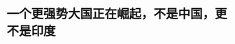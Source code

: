 <!DOCTYPE html>
<html lang="zh-CN">

<head>
    
<title>一个更强势大国正在崛起，不是中国，更不是印度_腾讯新闻</title>
<meta name="keywords" content="默茨,中国,印度,印度_军事,乌克兰_军事,泽连斯基,乌克兰_时政,乌克兰,立陶宛_军事,朔尔茨,德国_军事,德国_时政,德国,欧洲">
<meta name="description" content="一个更强势大国正在崛起，我说的不是中国，更不是印度。      现在，全世界的目光，更多聚焦在美国，聚焦在特朗普的各种抢头条上；但如果冷静地看，在世界另一极的欧洲，重大变化正在发生，欧洲领头羊的德国....">
<meta name="author" content="腾讯网">
<meta name="copyright" content="Copyright 1998 - 2025 Tencent. All Rights Reserved">
<meta property="og:type" content="news" />

<meta property="og:title" content="一个更强势大国正在崛起，不是中国，更不是印度_腾讯新闻" />
<meta property="og:description" content="一个更强势大国正在崛起，我说的不是中国，更不是印度。      现在，全世界的目光，更多聚焦在美国，聚焦在特朗普的各种抢头条上；但如果冷静地看，在世界另一极的欧洲，重大变化正在发生，欧洲领头羊的德国...." />
<meta property="og:url" content="https://news.qq.com/rain/a/20250529A01MT400" />
<meta property="og:image" content="https://inews.gtimg.com/news_ls/Ox4iF9F7_ThL8sRQXUtyaJBuQMcpSuzIRRdDyN-hkgSSAAA_640330/0" />
<meta property="article:author" content="牛弹琴" />
<meta property="article:published_time" content="2025-05-29 07:33:19" />
<meta property="category" content="politics" />

<meta name="baidu-site-verification" content="jJeIJ5X7pP" />
    <meta charset="utf-8" />
<meta http-equiv="X-UA-Compatible" content="IE=Edge" />
<meta name="viewport" content="width=device-width, initial-scale=1, shrink-to-fit=no" />
<link rel="dns-prefetch" href="mat1.gtimg.com">
<link rel="dns-prefetch" href="i.news.qq.com">
<link rel="shortcut icon" href="https://mat1.gtimg.com/qqcdn/qqindex2021/favicon.ico">
<script nomodule="true" src="https://mat1.gtimg.com/qqcdn/qqindex2021/common-static/20240515201444/core3-37-1.min.js"></script>
<script>
  try {
    if (!window.IntersectionObserver) {
      var observerScript = document.createElement('script');
      observerScript.src = "https://mat1.gtimg.com/qqcdn/qqindex2021/common-static/20241024141058/intersection-observer-polyfill.js";
      document.head.appendChild(observerScript);
    }
  } catch (error) {}
</script>

<script>
  try {
    if (!Element.prototype.scrollTo) {
      var scrollScript = document.createElement('script');
      scrollScript.src = "https://mat1.gtimg.com/qqcdn/qqindex2021/common-static/20241025153001/scroll-behavior-polyfill.js";
      document.head.appendChild(scrollScript);
    }
  } catch (error) {}
</script>
<script>
  try {
    if ('scrollRestoration' in window.history) {
      window.history.scrollRestoration = 'manual';
    }
    window.isPcClient = Boolean(window.electron) && (
      window.navigator.userAgent.indexOf('pc-client') > 0 ||
      window.navigator.userAgent.indexOf('TencentNews') > 0
    );
  } catch {}
</script>
<script>
  try {
    if (window.isPcClient) {
      var bodyStyle = document.createElement('style');
      bodyStyle.innerText = 'body{ zoom: 0.95 }';
      document.head.appendChild(bodyStyle);
    }
  } catch {}
</script>
<script>
  window.DATA = {"url":"https://view.inews.qq.com/a/20250529A01MT400","article_id":"20250529A01MT400","article_type":"0","title":"一个更强势大国正在崛起，不是中国，更不是印度","desc":"一个更强势大国正在崛起，我说的不是中国，更不是印度。      现在，全世界的目光，更多聚焦在美国，聚焦在特朗普的各种抢头条上；但如果冷静地看，在世界另一极的欧洲，重大变化正在发生，欧洲领头羊的德国....","iNewsRecommendLevel":1,"abstract":"一个更强势大国正在崛起，我说的不是中国，更不是印度。      现在，全世界的目光，更多聚焦在美国，聚焦在特朗普的各种抢头条上；但如果冷静地看，在世界另一极的欧洲，重大变化正在发生，欧洲领头羊的德国....","catalog1":"politics","ad_channel_sign":"news","introduction":"","media":"牛弹琴","media_id":"5261672","pubtime":"2025-05-29 07:33:19","comment_id":"8415766020","political":0,"cmsId":"20250529A01MT400","cms_id":"20250529A01MT400","closeAllAd":0,"closeAllFavorite":false,"originContent":{"directory":{"ai_list":null,"enable":2,"list":null},"key_points_show":["德国总理默茨上台后，德国对外政策逐渐显现出强势态势，如在立陶宛派驻编制5000人的第45装甲旅。","默茨表示，德国将承担责任，不让欧洲盟友失望，将继续全力援助乌克兰，甚至提供致命远程武器。","由于德国在俄乌冲突中的巨大经济损失，德国看到了挑战，也看到了机遇，试图在西方世界乃至世界格局中扮演更重要角色。","然而，俄罗斯方面可能对德国的强势态度感到愤怒，甚至有报复的打算。"],"text":"\u003cdiv class=\"rich_media_content\"\u003e\u003c!--NO_AD_ERROR_5_1--\u003e\u003cp style=\"text-align: center\"\u003e\u003c!--IMG_0--\u003e\u003c/p\u003e\u003cp style=\"line-height: 1.75\"\u003e\u003cspan style=\"letter-spacing: 1px\"\u003e\u003cstrong\u003e\u003cspan style=\"color: rgb(171, 25, 66)\"\u003e一个更强势大国正在崛起，我说的不是中国，更不是印度。\u003c/span\u003e\u003c/strong\u003e\u003c/span\u003e\u003c/p\u003e\u003cp style=\"line-height: 1.75\"\u003e\u003cspan style=\"letter-spacing: 1px\"\u003e\u003cspan style=\"color: rgb(0, 0, 0)\"\u003e现在，全世界的目光，更多聚焦在美国，聚焦在特朗普的各种抢头条上；但如果冷静地看，在世界另一极的欧洲，重大变化正在发生，欧洲领头羊的德国动向，值得高度关注。\u003c/span\u003e\u003c/span\u003e\u003c!--NO_AD_0--\u003e\u003c!--EOP_0--\u003e\u003c/p\u003e\u003c!--PARAGRAPH_0--\u003e\u003cp style=\"line-height: 1.75\"\u003e\u003cspan style=\"letter-spacing: 1px\"\u003e\u003cspan style=\"color: rgb(0, 0, 0)\"\u003e德国换了新总理，默茨替代了朔尔茨。\u003c/span\u003e\u003c/span\u003e\u003c/p\u003e\u003cp style=\"line-height: 1.75\"\u003e\u003cspan style=\"letter-spacing: 1px\"\u003e\u003cspan style=\"color: rgb(0, 0, 0)\"\u003e德国近来的对外政策，感觉越来越强势。\u003c/span\u003e\u003c/span\u003e\u003c/p\u003e\u003cp style=\"line-height: 1.75\"\u003e\u003cspan style=\"letter-spacing: 1px\"\u003e\u003cspan style=\"color: rgb(0, 0, 0)\"\u003e两个里程碑事件。\u003c/span\u003e\u003c/span\u003e\u003c/p\u003e\u003cp style=\"line-height: 1.75\"\u003e\u003cspan style=\"letter-spacing: 1px\"\u003e\u003cstrong\u003e\u003cspan style=\"color: rgb(171, 25, 66)\"\u003e第一件。\u003c/span\u003e\u003c/strong\u003e\u003c/span\u003e\u003c/p\u003e\u003cp style=\"line-height: 1.75\"\u003e\u003cspan style=\"letter-spacing: 1px\"\u003e\u003cspan style=\"color: rgb(0, 0, 0)\"\u003e德国宣布，向立陶宛派驻编制5000人的第45装甲旅，其中，4000人的作战部队，就驻扎在维尔纽斯附近，距白俄罗斯仅20公里。\u003c/span\u003e\u003c/span\u003e\u003c/p\u003e\u003cp style=\"line-height: 1.75\"\u003e\u003cspan style=\"letter-spacing: 1px\"\u003e\u003cstrong\u003e\u003cspan style=\"color: rgb(171, 25, 66)\"\u003e这是二战结束以来，德国首次在海外大规模部署常驻军队。\u003c/span\u003e\u003c/strong\u003e\u003c/span\u003e\u003c/p\u003e\u003cp style=\"line-height: 1.75\"\u003e\u003cspan style=\"letter-spacing: 1px\"\u003e\u003cspan style=\"color: rgb(0, 0, 0)\"\u003e5月23日于立陶宛举行的第45装甲旅揭幕仪式，德国总理默茨亲自出席，他宣称，该旅的成立，\u003c/span\u003e\u003cspan style=\"color: rgb(171, 25, 66)\"\u003e标志着德国联邦国防军“进入新时期”，“我们将北约东翼的防御掌握在自己手中”。\u003c/span\u003e\u003c/span\u003e\u003c!--NO_AD_1--\u003e\u003c!--EOP_1--\u003e\u003c/p\u003e\u003c!--PARAGRAPH_1--\u003e\u003cp style=\"line-height: 1.75\"\u003e\u003cspan style=\"letter-spacing: 1px\"\u003e\u003cspan style=\"color: rgb(0, 0, 0)\"\u003e他还表态，\u003c/span\u003e\u003cspan style=\"color: rgb(171, 25, 66)\"\u003e德国将承担责任，“不让欧洲盟友失望”。\u003c/span\u003e\u003c/span\u003e\u003c/p\u003e\u003cp style=\"line-height: 1.75\"\u003e\u003cspan style=\"letter-spacing: 1px\"\u003e\u003cspan style=\"color: rgb(0, 0, 0)\"\u003e立陶宛总统瑙塞达认为，德国此举，对北约安全架构和欧洲而言，是一个“里程碑式事件”。\u003c/span\u003e\u003c/span\u003e\u003c/p\u003e\u003cp style=\"text-align: center\"\u003e\u003c!--IMG_1--\u003e\u003c/p\u003e\u003cp style=\"line-height: 1.75\"\u003e\u003cspan style=\"letter-spacing: 1px\"\u003e\u003cstrong\u003e\u003cspan style=\"color: rgb(171, 25, 66)\"\u003e第二件。\u003c/span\u003e\u003c/strong\u003e\u003c/span\u003e\u003c/p\u003e\u003cp style=\"line-height: 1.75\"\u003e\u003cspan style=\"letter-spacing: 1px\"\u003e\u003cspan style=\"color: rgb(0, 0, 0)\"\u003e5月28日，乌克兰总统泽连斯基访问德国，这也是默茨上台后，泽连斯基第一次到访柏林。\u003c/span\u003e\u003c/span\u003e\u003c/p\u003e\u003cp style=\"line-height: 1.75\"\u003e\u003cspan style=\"letter-spacing: 1px\"\u003e\u003cspan style=\"color: rgb(0, 0, 0)\"\u003e两人亲密互动，默茨多次搂着泽连斯基。在随后的联合记者会上，默茨表态，将继续全力援助乌克兰，帮助乌克兰制造新型远程武器。\u003c/span\u003e\u003c/span\u003e\u003c/p\u003e\u003cp style=\"line-height: 1.75\"\u003e\u003cspan style=\"letter-spacing: 1px\"\u003e\u003cspan style=\"color: rgb(0, 0, 0)\"\u003e他宣称，\u003c/span\u003e\u003cspan style=\"color: rgb(171, 25, 66)\"\u003e这些武器，可以“在乌克兰和德国两地生产”，“将不再有射程限制，乌克兰能够全面自卫，即使是针对其领土之外的军事目标。”\u003c/span\u003e\u003c/span\u003e\u003c/p\u003e\u003cp style=\"line-height: 1.75\"\u003e\u003cspan style=\"letter-spacing: 1px\"\u003e\u003cstrong\u003e\u003cspan style=\"color: rgb(171, 25, 66)\"\u003e这标志着德国对俄政策的重大转变。\u003c/span\u003e\u003c/strong\u003e\u003c/span\u003e\u003c/p\u003e\u003cp style=\"line-height: 1.75\"\u003e\u003cspan style=\"letter-spacing: 1px\"\u003e\u003cspan style=\"color: rgb(0, 0, 0)\"\u003e以前的朔尔茨政府，强烈反对向乌克兰提供“金牛座”巡航导弹，理由是德国不是参战方，不应给乌克兰提供可打击俄境内的远程武器。\u003c/span\u003e\u003c/span\u003e\u003c/p\u003e\u003cp style=\"line-height: 1.75\"\u003e\u003cspan style=\"letter-spacing: 1px\"\u003e\u003cspan style=\"color: rgb(0, 0, 0)\"\u003e援助乌克兰可以，但别引火烧身。\u003c/span\u003e\u003c/span\u003e\u003c/p\u003e\u003cp style=\"line-height: 1.75\"\u003e\u003cspan style=\"letter-spacing: 1px\"\u003e\u003cspan style=\"color: rgb(0, 0, 0)\"\u003e但默茨态度180度大转弯，“金牛座”导弹都在名单上，甚至还可能共同生产。\u003c/span\u003e\u003c/span\u003e\u003c/p\u003e\u003cp style=\"text-align: center\"\u003e\u003c!--IMG_2--\u003e\u003c/p\u003e\u003cp style=\"line-height: 1.75\"\u003e\u003cspan style=\"letter-spacing: 1px\"\u003e\u003cspan style=\"color: rgb(0, 0, 0)\"\u003e哦，还有是否重启北溪2号管道。\u003c/span\u003e\u003c/span\u003e\u003c/p\u003e\u003cp style=\"line-height: 1.75\"\u003e\u003cspan style=\"letter-spacing: 1px\"\u003e\u003cspan style=\"color: rgb(0, 0, 0)\"\u003e默茨态度也很强硬，排除从俄罗斯向德国输送天然气的任何可能性，称\u003c/span\u003e\u003cspan style=\"color: rgb(171, 25, 66)\"\u003e本届德国政府将“继续加大对俄罗斯的压力”，“在这一背景下，我们将竭尽全力不让‘北溪2号线’重新投入运营。”\u003c/span\u003e\u003c/span\u003e\u003c!--NO_AD_2--\u003e\u003c!--EOP_2--\u003e\u003c/p\u003e\u003c!--PARAGRAPH_2--\u003e\u003cp style=\"line-height: 1.75\"\u003e\u003cspan style=\"letter-spacing: 1px\"\u003e\u003cspan style=\"color: rgb(0, 0, 0)\"\u003e显然，\u003c/span\u003e\u003cstrong\u003e\u003cspan style=\"color: rgb(171, 25, 66)\"\u003e默茨的对俄态度，比朔尔茨要强势，比以前的默克尔要强势，甚至比马克龙可能还要强势。\u003c/span\u003e\u003c/strong\u003e\u003c/span\u003e\u003c/p\u003e\u003cp style=\"line-height: 1.75\"\u003e\u003cspan style=\"letter-spacing: 1px\"\u003e\u003cspan style=\"color: rgb(0, 0, 0)\"\u003e不仅会给乌克兰提供更多援助，而且还要提供致命远程武器，甚至派遣作战部队常驻波罗的海国家，抵近俄罗斯边境。很多事情，都是战后第一次。\u003c/span\u003e\u003c/span\u003e\u003c/p\u003e\u003cp style=\"line-height: 1.75\"\u003e\u003cspan style=\"letter-spacing: 1px\"\u003e\u003cspan style=\"color: rgb(0, 0, 0)\"\u003e不得不说，一个越来越自信、越来越强势的德国，正在欧洲再度崛起。\u003c/span\u003e\u003c/span\u003e\u003c/p\u003e\u003cp style=\"line-height: 1.75\"\u003e\u003cspan style=\"letter-spacing: 1px\"\u003e\u003cspan style=\"color: rgb(0, 0, 0)\"\u003e怎么看？\u003c/span\u003e\u003c/span\u003e\u003c/p\u003e\u003cp style=\"text-align: center\"\u003e\u003c!--IMG_3--\u003e\u003c/p\u003e\u003cp style=\"line-height: 1.75\"\u003e\u003cspan style=\"letter-spacing: 1px\"\u003e\u003cspan style=\"color: rgb(0, 0, 0)\"\u003e完全个人意见，粗浅三点吧。\u003c/span\u003e\u003c/span\u003e\u003c/p\u003e\u003cp style=\"line-height: 1.75\"\u003e\u003cspan style=\"letter-spacing: 1px\"\u003e\u003cstrong\u003e\u003cspan style=\"color: rgb(171, 25, 66)\"\u003e第一，德国看到了挑战，也看到了机遇。\u003c/span\u003e\u003c/strong\u003e\u003c/span\u003e\u003c/p\u003e\u003cp style=\"line-height: 1.75\"\u003e\u003cspan style=\"letter-spacing: 1px\"\u003e\u003cspan style=\"color: rgb(0, 0, 0)\"\u003e对德国构成最大外交挑战的，就两个国家，一个是俄罗斯，另一个是美国。\u003c/span\u003e\u003c/span\u003e\u003c/p\u003e\u003cp style=\"line-height: 1.75\"\u003e\u003cspan style=\"letter-spacing: 1px\"\u003e\u003cspan style=\"color: rgb(0, 0, 0)\"\u003e谁是俄乌冲突最大受害国？\u003c/span\u003e\u003c/span\u003e\u003c/p\u003e\u003cp style=\"line-height: 1.75\"\u003e\u003cspan style=\"letter-spacing: 1px\"\u003e\u003cspan style=\"color: rgb(0, 0, 0)\"\u003e除了两个当事国外，毫无疑问，就是德国。\u003c/span\u003e\u003c/span\u003e\u003c/p\u003e\u003cp style=\"line-height: 1.75\"\u003e德国蒙受了最大的经济损失，因为对俄制裁，俄德关系急遽恶化。事实上，就为了制裁俄罗斯，德国不得不从美国进口高价液化天然气，这对德国制造业来说是一个沉重打击。\u003c/p\u003e\u003cp style=\"line-height: 1.75\"\u003e\u003cspan style=\"letter-spacing: 1px\"\u003e\u003cspan style=\"color: rgb(0, 0, 0)\"\u003e如果在这种情况下，乌克兰还输掉战争，德国的利益在哪里？欧洲的安全在哪里？德国和欧洲的威望又在哪里？\u003c/span\u003e\u003c/span\u003e\u003c/p\u003e\u003cp style=\"line-height: 1.75\"\u003e\u003cspan style=\"letter-spacing: 1px\"\u003e\u003cspan style=\"color: rgb(0, 0, 0)\"\u003e德国不允许输。所以，哪怕特朗普各种折腾，德国坚持不退，甚至加大对乌克兰援助力度，乃至要提供以前不敢提供的武器。\u003c/span\u003e\u003c/span\u003e\u003c/p\u003e\u003cp style=\"line-height: 1.75\"\u003e\u003cspan style=\"letter-spacing: 1px\"\u003e\u003cspan style=\"color: rgb(0, 0, 0)\"\u003e欧洲带头大哥正在出现，甚至在取代以往美国的角色。\u003c/span\u003e\u003c/span\u003e\u003c/p\u003e\u003cp style=\"line-height: 1.75\"\u003e\u003cspan style=\"letter-spacing: 1px\"\u003e\u003cstrong\u003e\u003cspan style=\"color: rgb(171, 25, 66)\"\u003e第二，俄德将发生直接冲突，凶吉难料。\u003c/span\u003e\u003c/strong\u003e\u003c/span\u003e\u003c/p\u003e\u003cp style=\"line-height: 1.75\"\u003e\u003cspan style=\"letter-spacing: 1px\"\u003e\u003cspan style=\"color: rgb(0, 0, 0)\"\u003e德国的强势，俄罗斯看在眼里，恨在心头，摩擦肯定很加剧。\u003c/span\u003e\u003c/span\u003e\u003c/p\u003e\u003cp style=\"line-height: 1.75\"\u003e\u003cspan style=\"letter-spacing: 1px\"\u003e\u003cspan style=\"color: rgb(0, 0, 0)\"\u003e对于德国暗示提供“金牛座”导弹等举措，\u003c!--SECURE_LINK_BEGIN_0--\u003e克里姆林宫\u003c!--SECURE_LINK_END_0--\u003e发言人佩斯科夫就称，默茨的决定是对乌克兰战争的进一步挑衅。\u003c/span\u003e\u003c/span\u003e\u003c/p\u003e\u003cp style=\"line-height: 1.75\"\u003e\u003cspan style=\"letter-spacing: 1px\"\u003e\u003cspan style=\"color: rgb(0, 0, 0)\"\u003e佩斯科夫说\u003c/span\u003e\u003cstrong\u003e\u003cspan style=\"color: rgb(171, 25, 66)\"\u003e：“这是一个非常危险的趋势，是德国采取的不负责任立场。”\u003c/span\u003e\u003c/strong\u003e\u003c/span\u003e\u003c/p\u003e\u003cp style=\"line-height: 1.75\"\u003e\u003cspan style=\"letter-spacing: 1px\"\u003e\u003cspan style=\"color: rgb(0, 0, 0)\"\u003e一些鹰派俄罗斯人，比如《今日俄罗斯》主编玛格丽塔·西蒙尼扬则宣称，作为报复，俄罗斯正在考虑袭击柏林。\u003c/span\u003e\u003c/span\u003e\u003c/p\u003e\u003cp style=\"line-height: 1.75\"\u003e\u003cspan style=\"letter-spacing: 1px\"\u003e\u003cspan style=\"color: rgb(0, 0, 0)\"\u003e道理很简单，“金牛座”导弹操作复杂，没有德国军人的参与，乌克兰无法使用，这意味着德国已经卷入了对俄罗斯的攻击，俄罗斯怎能不报复？\u003c/span\u003e\u003c/span\u003e\u003c/p\u003e\u003cp style=\"line-height: 1.75\"\u003e\u003cspan style=\"letter-spacing: 1px\"\u003e\u003cspan style=\"color: rgb(0, 0, 0)\"\u003e西蒙尼扬就披露：\u003c/span\u003e\u003cspan style=\"color: rgb(171, 25, 66)\"\u003e“在莫斯科的办公室里，他们正在讨论，如果德国军队用德国武器袭击莫斯科（允许用“金牛座”进行袭击只能意味着这一点），那么我们别无选择，只能袭击柏林。”\u003c/span\u003e\u003c/span\u003e\u003c!--NO_AD_3--\u003e\u003c!--EOP_3--\u003e\u003c/p\u003e\u003c!--PARAGRAPH_3--\u003e\u003cp style=\"line-height: 1.75\"\u003e\u003cspan style=\"letter-spacing: 1px\"\u003e\u003cspan style=\"color: rgb(0, 0, 0)\"\u003e这种凶险，默茨也很明白。所以，他拒绝证实是否一定会向乌克兰输送“金牛座”导弹，而是提了“共同生产”概念，似乎也意在平息俄罗斯的愤怒。\u003c/span\u003e\u003c/span\u003e\u003c/p\u003e\u003cp style=\"line-height: 1.75\"\u003e但关键是，俄罗斯能平息愤怒吗？尤其是面对有历史原罪的德国。\u003c/p\u003e\u003cp style=\"text-align: center\"\u003e\u003c!--IMG_4--\u003e\u003c/p\u003e\u003cp style=\"line-height: 1.75\"\u003e\u003cspan style=\"letter-spacing: 1px\"\u003e\u003cstrong\u003e\u003cspan style=\"color: rgb(171, 25, 66)\"\u003e第三，世界地缘政治正在发生巨变。\u003c/span\u003e\u003c/strong\u003e\u003c/span\u003e\u003c/p\u003e\u003cp style=\"line-height: 1.75\"\u003e\u003cspan style=\"letter-spacing: 1px\"\u003e\u003cspan style=\"color: rgb(0, 0, 0)\"\u003e一场俄乌冲突，彻底重塑了欧洲大陆\u003c!--SECURE_LINK_BEGIN_1--\u003e地缘政治\u003c!--SECURE_LINK_END_1--\u003e格局。\u003c/span\u003e\u003c/span\u003e\u003c/p\u003e\u003cp style=\"line-height: 1.75\"\u003e\u003cspan style=\"letter-spacing: 1px\"\u003e\u003cspan style=\"color: rgb(0, 0, 0)\"\u003e特朗普上台，以及朝令夕改的各种极端政策，让全世界都看得目瞪口呆。\u003c/span\u003e\u003c/span\u003e\u003c/p\u003e\u003cp style=\"line-height: 1.75\"\u003e\u003cspan style=\"letter-spacing: 1px\"\u003e\u003cspan style=\"color: rgb(0, 0, 0)\"\u003e我们也不能忽视默茨领导下的德国，正在发生重大而深远的变化。\u003c/span\u003e\u003c/span\u003e\u003c/p\u003e\u003cp style=\"line-height: 1.75\"\u003e\u003cspan style=\"color: rgb(171, 25, 66)\"\u003e考虑到德国在欧洲的领头羊的地位，考虑到欧洲是世界大格局中的重要一级，考虑到美国在西方世界越来越另类的表现，德国将在西方世界乃至世界格局中扮演越来越重要的角色。\u003c/span\u003e\u003c!--NO_AD_4--\u003e\u003c!--EOP_4--\u003e\u003c/p\u003e\u003c!--PARAGRAPH_4--\u003e\u003cp style=\"line-height: 1.75\"\u003e\u003cspan style=\"letter-spacing: 1px\"\u003e\u003cstrong\u003e\u003cspan style=\"color: rgb(171, 25, 66)\"\u003e对俄罗斯来说，这无疑是一种新的挑战；但对世界格局来说，也未必是一件坏事。多极化的世界，总比美国一手遮天要好得多。\u003c/span\u003e\u003c/strong\u003e\u003c/span\u003e\u003c/p\u003e\u003cp style=\"line-height: 1.75\"\u003e\u003cspan style=\"letter-spacing: 1px\"\u003e\u003cspan style=\"color: rgb(0, 0, 0)\"\u003e最后，再讲个小故事。\u003c/span\u003e\u003c/span\u003e\u003c/p\u003e\u003cp style=\"line-height: 1.75\"\u003e\u003cspan style=\"letter-spacing: 1px\"\u003e\u003cspan style=\"color: rgb(0, 0, 0)\"\u003e2016年特朗普第一次胜选后，奥巴马作为美国总统的最后一次出国，就是前往德国。\u003c/span\u003e\u003c/span\u003e\u003c/p\u003e\u003cp style=\"line-height: 1.75\"\u003e\u003cspan style=\"letter-spacing: 1px\"\u003e\u003cspan style=\"color: rgb(0, 0, 0)\"\u003e按照西方媒体的说法，他是专程来向默克尔告别：\u003c/span\u003e\u003cstrong\u003e\u003cspan style=\"color: rgb(171, 25, 66)\"\u003e西方世界，以后就拜托给你了。\u003c/span\u003e\u003c/strong\u003e\u003c/span\u003e\u003c/p\u003e\u003cp style=\"line-height: 1.75\"\u003e\u003cspan style=\"letter-spacing: 1px\"\u003e\u003cspan style=\"color: rgb(0, 0, 0)\"\u003e2017年5月，默克尔专程去\u003c!--SECURE_LINK_BEGIN_2--\u003e哈佛大学\u003c!--SECURE_LINK_END_2--\u003e演讲，她去都没去华盛顿，更没去见特朗普。在哈佛，她这样说：\u003c/span\u003e\u003c/span\u003e\u003c/p\u003e\u003cblockquote\u003e\u003cp style=\"line-height: 1.75\"\u003e\u003cspan style=\"letter-spacing: 1px\"\u003e\u003cstrong\u003e\u003cspan style=\"color: rgb(171, 25, 66)\"\u003e保护主义和贸易摩擦，正威胁着全球自由贸易以及经济繁荣的根基。\u003c/span\u003e\u003c/strong\u003e\u003c/span\u003e\u003c/p\u003e\u003cp style=\"line-height: 1.75; margin-bottom: 0px; margin-left: 0px; margin-right: 0px; margin-top: 0px\"\u003e\u003c/p\u003e\u003cp style=\"line-height: 1.75\"\u003e\u003cspan style=\"letter-spacing: 1px\"\u003e\u003cstrong\u003e\u003cspan style=\"color: rgb(171, 25, 66)\"\u003e我们千万不能称谎言为真相，也绝不能将真相视为谎言。我们不能将反常当作常态加以接受。\u003c/span\u003e\u003c/strong\u003e\u003c/span\u003e\u003c/p\u003e\u003c/blockquote\u003e\u003cp style=\"line-height: 1.75; margin-top: 24px\"\u003e\u003cspan style=\"letter-spacing: 1px\"\u003e\u003cspan style=\"color: rgb(0, 0, 0)\"\u003e下面的哈佛学生热烈鼓掌，尽管默克尔没有任何指名道姓。\u003c/span\u003e\u003c/span\u003e\u003c/p\u003e\u003cp style=\"line-height: 1.75\"\u003e\u003cspan style=\"letter-spacing: 1px\"\u003e\u003cspan style=\"color: rgb(0, 0, 0)\"\u003e奥巴马的话，默克尔肯定默默地记在了心里，也不得不佩服她的远见，尤其是对特朗普的判断。\u003c/span\u003e\u003c/span\u003e\u003c/p\u003e\u003cp style=\"line-height: 1.75\"\u003e\u003cspan style=\"letter-spacing: 1px\"\u003e\u003cspan style=\"color: rgb(0, 0, 0)\"\u003e默克尔的话，睚眦必报的特朗普更会铭记在心，不排除1万匹草原神兽在心中奔腾而过。\u003c/span\u003e\u003c/span\u003e\u003c/p\u003e\u003cp style=\"text-align: center\"\u003e\u003c!--IMG_5--\u003e\u003c/p\u003e\u003cp style=\"line-height: 1.75\"\u003e\u003cspan style=\"letter-spacing: 1px\"\u003e\u003cspan style=\"color: rgb(0, 0, 0)\"\u003e所以，我们看到，特朗普和默克尔关系，一直疙疙瘩瘩。在特朗普1.0时期，我们看到了那张著名的“六大门派围攻光明顶”的照片。\u003c/span\u003e\u003c/span\u003e\u003c/p\u003e\u003cp style=\"line-height: 1.75\"\u003e现在，特朗普再次上台，当年拍手欢呼的哈佛大学，首当其冲遭到了全面整肃。但默茨，却似乎活成了另一个默克尔，事实上，他比默克尔还要强势。\u003c/p\u003e\u003cp style=\"line-height: 1.75\"\u003e\u003cspan style=\"letter-spacing: 1px\"\u003e\u003cstrong\u003e\u003cspan style=\"color: rgb(171, 25, 66)\"\u003e这个世界，确实变了。\u003c/span\u003e\u003c/strong\u003e\u003c/span\u003e\u003c/p\u003e\u003cp\u003e\u003c/p\u003e\u003cdiv powered-by=\"qqnews_ex-editor\"\u003e\u003c/div\u003e\u003cstyle\u003e.rich_media_content{--news-tabel-th-night-color: #444444;--news-font-day-color: #333;--news-font-night-color: #d9d9d9;--news-bottom-distance: 22px}.rich_media_content p:not([data-exeditor-arbitrary-box=image-box]){letter-spacing:.5px;line-height:30px;margin-bottom:var(--news-bottom-distance);word-wrap:break-word}.rich_media_content{color:var(--news-font-day-color);font-size:18px}@media(prefers-color-scheme:dark){body:not([data-weui-theme=light]):not([dark-mode-disable=true]) .rich_media_content p:not([data-exeditor-arbitrary-box=image-box]){letter-spacing:.5px;line-height:30px;margin-bottom:var(--news-bottom-distance);word-wrap:break-word}body:not([data-weui-theme=light]):not([dark-mode-disable=true]) .rich_media_content{color:var(--news-font-night-color)}}.data_color_scheme_dark .rich_media_content p:not([data-exeditor-arbitrary-box=image-box]){letter-spacing:.5px;line-height:30px;margin-bottom:var(--news-bottom-distance);word-wrap:break-word}.data_color_scheme_dark .rich_media_content{color:var(--news-font-night-color)}.data_color_scheme_dark .rich_media_content{font-size:18px}.rich_media_content p[data-exeditor-arbitrary-box=image-box]{margin-bottom:11px}.rich_media_content\u003ediv:not(.qnt-video),.rich_media_content\u003esection{margin-bottom:var(--news-bottom-distance)}.rich_media_content hr{margin-bottom:var(--news-bottom-distance)}.rich_media_content .link_list{margin:0;margin-top:20px;min-height:0!important}.rich_media_content blockquote{background:#f9f9f9;border-left:6px solid #ccc;margin:1.5em 10px;padding:.5em 10px}.rich_media_content blockquote p{margin-bottom:0!important}.data_color_scheme_dark .rich_media_content blockquote{background:#323232}@media(prefers-color-scheme:dark){body:not([data-weui-theme=light]):not([dark-mode-disable=true]) .rich_media_content blockquote{background:#323232}}.rich_media_content ol[data-ex-list]{--ol-start: 1;--ol-list-style-type: decimal;list-style-type:none;counter-reset:olCounter calc(var(--ol-start,1) - 1);position:relative}.rich_media_content ol[data-ex-list]\u003eli\u003e:first-child::before{content:counter(olCounter,var(--ol-list-style-type)) '. ';counter-increment:olCounter;font-variant-numeric:tabular-nums;display:inline-block}.rich_media_content ul[data-ex-list]{--ul-list-style-type: circle;list-style-type:none;position:relative}.rich_media_content ul[data-ex-list].nonUnicode-list-style-type\u003eli\u003e:first-child::before{content:var(--ul-list-style-type) ' ';font-variant-numeric:tabular-nums;display:inline-block;transform:scale(0.5)}.rich_media_content ul[data-ex-list].unicode-list-style-type\u003eli\u003e:first-child::before{content:var(--ul-list-style-type) ' ';font-variant-numeric:tabular-nums;display:inline-block;transform:scale(0.8)}.rich_media_content ol:not([data-ex-list]){padding-left:revert}.rich_media_content ul:not([data-ex-list]){padding-left:revert}.rich_media_content table{display:table;border-collapse:collapse;margin-bottom:var(--news-bottom-distance)}.rich_media_content table th,.rich_media_content table td{word-wrap:break-word;border:1px solid #ddd;white-space:nowrap;padding:2px 5px}.rich_media_content table th{font-weight:700;background-color:#f0f0f0;text-align:left}.rich_media_content table p{margin-bottom:0!important}.data_color_scheme_dark .rich_media_content table th{background:var(--news-tabel-th-night-color)}@media(prefers-color-scheme:dark){body:not([data-weui-theme=light]):not([dark-mode-disable=true]) .rich_media_content table th{background:var(--news-tabel-th-night-color)}}.rich_media_content .qqnews_image_desc,.rich_media_content p[type=om-image-desc]{line-height:20px!important;text-align:center!important;font-size:14px!important;color:#666!important}.rich_media_content div[data-exeditor-arbitrary-box=wrap]:not([data-exeditor-arbitrary-box-special-style]){max-width:100%}.rich_media_content .qqnews-content{--wmfont: 0;--wmcolor: transparent;font-size:var(--wmfont);color:var(--wmcolor);line-height:var(--wmfont)!important;margin-bottom:var(--wmfont)!important}.rich_media_content .qqnews_sign_emphasis{background:#f7f7f7}.rich_media_content .qqnews_sign_emphasis ol{word-wrap:break-word;border:none;color:#5c5c5c;line-height:28px;list-style:none;margin:14px 0 6px;padding:16px 15px 4px}.rich_media_content .qqnews_sign_emphasis p{margin-bottom:12px!important}.rich_media_content .qqnews_sign_emphasis ol\u003eli\u003ep{padding-left:30px}.rich_media_content .qqnews_sign_emphasis ol\u003eli{list-style:none}.rich_media_content .qqnews_sign_emphasis ol\u003eli\u003ep:first-child::before{margin-left:-30px;content:counter(olCounter,decimal) ''!important;counter-increment:olCounter!important;font-variant-numeric:tabular-nums!important;background:#37f;border-radius:2px;color:#fff;font-size:15px;font-style:normal;text-align:center;line-height:18px;width:18px;height:18px;margin-right:12px;position:relative;top:-1px}.data_color_scheme_dark .rich_media_content .qqnews_sign_emphasis{background:#262626}.data_color_scheme_dark .rich_media_content .qqnews_sign_emphasis ol\u003eli\u003ep{color:#a9a9a9}@media(prefers-color-scheme:dark){body:not([data-weui-theme=light]):not([dark-mode-disable=true]) .rich_media_content .qqnews_sign_emphasis{background:#262626}body:not([data-weui-theme=light]):not([dark-mode-disable=true]) .rich_media_content .qqnews_sign_emphasis ol\u003eli\u003ep{color:#a9a9a9}}.rich_media_content h1,.rich_media_content h2,.rich_media_content h3,.rich_media_content h4,.rich_media_content h5,.rich_media_content h6{margin-bottom:var(--news-bottom-distance);font-weight:700}.rich_media_content h1{font-size:20px}.rich_media_content h2,.rich_media_content h3{font-size:19px}.rich_media_content h4,.rich_media_content h5,.rich_media_content h6{font-size:18px}.rich_media_content li:empty{display:none}.rich_media_content ul,.rich_media_content ol{margin-bottom:var(--news-bottom-distance)}.rich_media_content div\u003ep:only-child{margin-bottom:0!important}.rich_media_content .cms-cke-widget-title-wrap p{margin-bottom:0!important}\u003c/style\u003e\u003c/div\u003e","version":"v2"},"originAttribute":{"IMG_0":{"bigOrigUrl":"https://inews.gtimg.com/news_bt/OhwXuzvQYRG25kNrETKfGEiyYvFam3e0HVuwUf5gyIhO0AA/0","compressUrl":"https://inews.gtimg.com/news_bt/OhwXuzvQYRG25kNrETKfGEiyYvFam3e0HVuwUf5gyIhO0AA/641","desc":"","fullPic":"1","height":360,"imgurl0":"https://inews.gtimg.com/news_bt/OhwXuzvQYRG25kNrETKfGEiyYvFam3e0HVuwUf5gyIhO0AA/0","imgurl1000":"https://inews.gtimg.com/news_bt/OhwXuzvQYRG25kNrETKfGEiyYvFam3e0HVuwUf5gyIhO0AA/1000","islong":0,"origUrl":"https://inews.gtimg.com/news_bt/OhwXuzvQYRG25kNrETKfGEiyYvFam3e0HVuwUf5gyIhO0AA/641","size":85,"style":"display: inline-block; max-width: 100%; width: 980px","thumb":"https://inews.gtimg.com/news_bt/OhwXuzvQYRG25kNrETKfGEiyYvFam3e0HVuwUf5gyIhO0AA_181x181s/0","url":"https://inews.gtimg.com/news_bt/OhwXuzvQYRG25kNrETKfGEiyYvFam3e0HVuwUf5gyIhO0AA/641","width":641},"IMG_1":{"bigOrigUrl":"https://inews.gtimg.com/news_bt/OkcIULWVjTE0W917DG4Om1DqWTB9AYOzn8dTks_gUHQ-IAA/0","compressUrl":"https://inews.gtimg.com/news_bt/OkcIULWVjTE0W917DG4Om1DqWTB9AYOzn8dTks_gUHQ-IAA/641","desc":"","fullPic":"1","height":428,"imgurl0":"https://inews.gtimg.com/news_bt/OkcIULWVjTE0W917DG4Om1DqWTB9AYOzn8dTks_gUHQ-IAA/0","imgurl1000":"https://inews.gtimg.com/news_bt/OkcIULWVjTE0W917DG4Om1DqWTB9AYOzn8dTks_gUHQ-IAA/1000","islong":0,"origUrl":"https://inews.gtimg.com/news_bt/OkcIULWVjTE0W917DG4Om1DqWTB9AYOzn8dTks_gUHQ-IAA/641","size":153,"style":"display: inline-block; max-width: 100%; width: 1024px","thumb":"https://inews.gtimg.com/news_bt/OkcIULWVjTE0W917DG4Om1DqWTB9AYOzn8dTks_gUHQ-IAA_181x181s/0","url":"https://inews.gtimg.com/news_bt/OkcIULWVjTE0W917DG4Om1DqWTB9AYOzn8dTks_gUHQ-IAA/641","width":641},"IMG_2":{"bigOrigUrl":"https://inews.gtimg.com/news_bt/Ott7EgUyFeAKLVtzR92IsU_xd6pAx_EC-FkH5scUyzj50AA/0","compressUrl":"https://inews.gtimg.com/news_bt/Ott7EgUyFeAKLVtzR92IsU_xd6pAx_EC-FkH5scUyzj50AA/641","desc":"","fullPic":"1","height":361,"imgurl0":"https://inews.gtimg.com/news_bt/Ott7EgUyFeAKLVtzR92IsU_xd6pAx_EC-FkH5scUyzj50AA/0","imgurl1000":"https://inews.gtimg.com/news_bt/Ott7EgUyFeAKLVtzR92IsU_xd6pAx_EC-FkH5scUyzj50AA/1000","islong":0,"origUrl":"https://inews.gtimg.com/news_bt/Ott7EgUyFeAKLVtzR92IsU_xd6pAx_EC-FkH5scUyzj50AA/641","size":66,"style":"display: inline-block; max-width: 100%; width: 1080px","thumb":"https://inews.gtimg.com/news_bt/Ott7EgUyFeAKLVtzR92IsU_xd6pAx_EC-FkH5scUyzj50AA_181x181s/0","url":"https://inews.gtimg.com/news_bt/Ott7EgUyFeAKLVtzR92IsU_xd6pAx_EC-FkH5scUyzj50AA/641","width":641},"IMG_3":{"bigOrigUrl":"https://inews.gtimg.com/news_bt/OoGgV2Wuo9lf38m0_5sgB1cAbTsfBED3kiu_KY0Yj_VLMAA/0","compressUrl":"https://inews.gtimg.com/news_bt/OoGgV2Wuo9lf38m0_5sgB1cAbTsfBED3kiu_KY0Yj_VLMAA/641","desc":"","fullPic":"1","height":641,"imgurl0":"https://inews.gtimg.com/news_bt/OoGgV2Wuo9lf38m0_5sgB1cAbTsfBED3kiu_KY0Yj_VLMAA/0","imgurl1000":"https://inews.gtimg.com/news_bt/OoGgV2Wuo9lf38m0_5sgB1cAbTsfBED3kiu_KY0Yj_VLMAA/1000","islong":0,"origUrl":"https://inews.gtimg.com/news_bt/OoGgV2Wuo9lf38m0_5sgB1cAbTsfBED3kiu_KY0Yj_VLMAA/641","size":125,"style":"display: inline-block; max-width: 100%; width: 1080px","thumb":"https://inews.gtimg.com/news_bt/OoGgV2Wuo9lf38m0_5sgB1cAbTsfBED3kiu_KY0Yj_VLMAA_181x181s/0","url":"https://inews.gtimg.com/news_bt/OoGgV2Wuo9lf38m0_5sgB1cAbTsfBED3kiu_KY0Yj_VLMAA/641","width":641},"IMG_4":{"bigOrigUrl":"https://inews.gtimg.com/news_bt/O2sdACb0j5Na21bUcF46iXJYmMal4yAIFPzbHXhMA2cVQAA/0","compressUrl":"https://inews.gtimg.com/news_bt/O2sdACb0j5Na21bUcF46iXJYmMal4yAIFPzbHXhMA2cVQAA/641","desc":"","fullPic":"1","height":528,"imgurl0":"https://inews.gtimg.com/news_bt/O2sdACb0j5Na21bUcF46iXJYmMal4yAIFPzbHXhMA2cVQAA/0","imgurl1000":"https://inews.gtimg.com/news_bt/O2sdACb0j5Na21bUcF46iXJYmMal4yAIFPzbHXhMA2cVQAA/1000","islong":0,"origUrl":"https://inews.gtimg.com/news_bt/O2sdACb0j5Na21bUcF46iXJYmMal4yAIFPzbHXhMA2cVQAA/641","size":111,"style":"display: inline-block; max-width: 100%; width: 899px","thumb":"https://inews.gtimg.com/news_bt/O2sdACb0j5Na21bUcF46iXJYmMal4yAIFPzbHXhMA2cVQAA_181x181s/0","url":"https://inews.gtimg.com/news_bt/O2sdACb0j5Na21bUcF46iXJYmMal4yAIFPzbHXhMA2cVQAA/641","width":641},"IMG_5":{"bigOrigUrl":"https://inews.gtimg.com/news_bt/OahZd147rvhU6MpZ_bS2xw97LfxyXMFtNJQW6RxlnKcsEAA/0","compressUrl":"https://inews.gtimg.com/news_bt/OahZd147rvhU6MpZ_bS2xw97LfxyXMFtNJQW6RxlnKcsEAA/641","desc":"","fullPic":"1","height":427,"imgurl0":"https://inews.gtimg.com/news_bt/OahZd147rvhU6MpZ_bS2xw97LfxyXMFtNJQW6RxlnKcsEAA/0","imgurl1000":"https://inews.gtimg.com/news_bt/OahZd147rvhU6MpZ_bS2xw97LfxyXMFtNJQW6RxlnKcsEAA/1000","islong":0,"origUrl":"https://inews.gtimg.com/news_bt/OahZd147rvhU6MpZ_bS2xw97LfxyXMFtNJQW6RxlnKcsEAA/641","size":109,"style":"display: inline-block; max-width: 100%; width: 1080px","thumb":"https://inews.gtimg.com/news_bt/OahZd147rvhU6MpZ_bS2xw97LfxyXMFtNJQW6RxlnKcsEAA_181x181s/0","url":"https://inews.gtimg.com/news_bt/OahZd147rvhU6MpZ_bS2xw97LfxyXMFtNJQW6RxlnKcsEAA/641","width":641}},"selfDeclare":{},"userAddress":"北京","card":{"chlid":"5261672","chlname":"牛弹琴","desc":"睿智风趣地解读国际风云、财经大事，传播正能量","icon":"http://inews.gtimg.com/newsapp_ls/0/479721430_200200/0","msgEntry":1,"uin":"ec84d1fcac1ee6dd92bc1b0fde2ae4f35c","update_frequency":"0","vip_desc":"资深媒体人","vip_icon_night":"http://inews.gtimg.com/newsapp_ls/0/14876049528/0","vip_place":"left","vip_type":"30013","vip_icon":"http://inews.gtimg.com/newsapp_ls/0/14876049251/0","vip_type_new":"30013","suid":"8QMa1npV6IYZvzY=","liveInfo":{},"cpLevel":1},"interationCount":{"like":2729,"collect":829,"share":1193},"payment_info":{"is_free_to_read":0,"need_pay":0,"pay_type":"","text_free_percent":0},"article_is_pay":false,"payment_column_info_v1":{"is_column_pay":false,"read_count_all":0},"tag_info_item":null,"contentWordsNum":2055,"extraProperty":{"FeedbackDetailDisableInsert":0,"zanSkinType":""},"relateWelfare":{},"aiSwitch":true,"isOversize":false,"videoArr":[]};
</script>
<script>
  window.channelInfo = {"channelConfig":{"channelNav":[{"_auto_id":"1","active_alien_img":"","alien_img":"","channel_id":"news_news_home","is_local":"0","link":"https://www.qq.com","name_cn":"首页","name_en":"home"},{"_auto_id":"2","active_alien_img":"","alien_img":"","channel_id":"news_news_top","is_local":"0","link":"","name_cn":"要闻","name_en":"news"},{"_auto_id":"4","active_alien_img":"","alien_img":"","channel_id":"news_news_bj","is_local":"1","link":"","name_cn":"北京","name_en":"bj"},{"_auto_id":"5","active_alien_img":"","alien_img":"","channel_id":"news_news_finance","is_local":"0","link":"","name_cn":"财经","name_en":"finance"},{"_auto_id":"6","active_alien_img":"","alien_img":"","channel_id":"news_news_tech","is_local":"0","link":"","name_cn":"科技","name_en":"tech"},{"_auto_id":"7","active_alien_img":"","alien_img":"","channel_id":"tv","is_local":"0","link":"https://v.qq.com/channel/tv/?ptag=qqnews","name_cn":"电视剧","name_en":"tv"},{"_auto_id":"8","active_alien_img":"","alien_img":"","channel_id":"news_news_qa","is_local":"0","link":"","name_cn":"热问","name_en":"qa"},{"_auto_id":"9","active_alien_img":"","alien_img":"","channel_id":"news_news_ent","is_local":"0","link":"","name_cn":"娱乐","name_en":"ent"},{"_auto_id":"10","active_alien_img":"","alien_img":"","channel_id":"variety","is_local":"0","link":"https://v.qq.com/channel/variety/?ptag=qqnews","name_cn":"综艺","name_en":"variety"},{"_auto_id":"11","active_alien_img":"","alien_img":"","channel_id":"news_news_sports","is_local":"0","link":"","name_cn":"体育","name_en":"sports"},{"_auto_id":"13","active_alien_img":"","alien_img":"","channel_id":"news_news_nba","is_local":"0","link":"","name_cn":"NBA","name_en":"nba"},{"_auto_id":"14","active_alien_img":"","alien_img":"","channel_id":"news_news_world","is_local":"0","link":"","name_cn":"国际","name_en":"world"},{"_auto_id":"15","active_alien_img":"","alien_img":"","channel_id":"news_news_mil","is_local":"0","link":"","name_cn":"军事","name_en":"milite"},{"_auto_id":"16","active_alien_img":"","alien_img":"","channel_id":"news_news_auto","is_local":"0","link":"","name_cn":"汽车","name_en":"auto"},{"_auto_id":"17","active_alien_img":"","alien_img":"","channel_id":"news_news_house","is_local":"0","link":"","name_cn":"房产","name_en":"house"},{"_auto_id":"18","active_alien_img":"","alien_img":"","channel_id":"news_news_edu","is_local":"0","link":"","name_cn":"教育","name_en":"edu"},{"_auto_id":"19","active_alien_img":"","alien_img":"","channel_id":"news_news_antip","is_local":"0","link":"","name_cn":"健康","name_en":"health"},{"_auto_id":"20","active_alien_img":"","alien_img":"","channel_id":"news_news_video","is_local":"0","link":"","name_cn":"视频","name_en":"video"},{"_auto_id":"21","active_alien_img":"","alien_img":"","channel_id":"news_news_game","is_local":"0","link":"","name_cn":"游戏","name_en":"games"},{"_auto_id":"22","active_alien_img":"","alien_img":"","channel_id":"news_news_nchupin","is_local":"0","link":"","name_cn":"眼界","name_en":"chupin"},{"_auto_id":"24","active_alien_img":"","alien_img":"","channel_id":"news_news_football","is_local":"0","link":"","name_cn":"足球","name_en":"football"},{"_auto_id":"25","active_alien_img":"","alien_img":"","channel_id":"news_news_kepu","is_local":"0","link":"","name_cn":"科学","name_en":"kepu"},{"_auto_id":"26","active_alien_img":"","alien_img":"","channel_id":"news_news_digi","is_local":"0","link":"","name_cn":"数码","name_en":"digi"},{"_auto_id":"28","active_alien_img":"","alien_img":"","channel_id":"ymzx","is_local":"0","link":"https://gamer.qq.com/v2/cloudgame/game/96897?ichannel=txxwpc0Ftxxwpc1","name_cn":"元梦之星","name_en":"news_news_ymzx"},{"_auto_id":"31","active_alien_img":"","alien_img":"","channel_id":"movie","is_local":"0","link":"https://v.qq.com/channel/movie/?ptag=qqnews","name_cn":"电影","name_en":"movie"},{"_auto_id":"32","active_alien_img":"","alien_img":"","channel_id":"news_news_esport","is_local":"0","link":"","name_cn":"电竞","name_en":"esport"},{"_auto_id":"34","active_alien_img":"","alien_img":"","channel_id":"news_news_history","is_local":"0","link":"","name_cn":"历史","name_en":"history"},{"_auto_id":"35","active_alien_img":"","alien_img":"","channel_id":"news_news_baby","is_local":"0","link":"","name_cn":"育儿","name_en":"baby"},{"_auto_id":"36","active_alien_img":"","alien_img":"","channel_id":"hbjy","is_local":"0","link":"https://gp.qq.com/act/a20250421mnqlx/news.shtml","name_cn":"和平精英","name_en":"news_news_hbjy"},{"_auto_id":"37","active_alien_img":"","alien_img":"","channel_id":"cloud_gamer","is_local":"0","link":"https://gamer.qq.com/?ichannel=txxwpc0Ftxxwpc1","name_cn":"云游戏","name_en":"cloud_gamer"},{"_auto_id":"38","active_alien_img":"","alien_img":"","channel_id":"news_news_lic","is_local":"0","link":"","name_cn":"理财","name_en":"finance_licai"},{"_auto_id":"39","active_alien_img":"","alien_img":"","channel_id":"news_news_istock","is_local":"0","link":"","name_cn":"股票","name_en":"finance_stock"},{"_auto_id":"40","active_alien_img":"","alien_img":"","channel_id":"ren_min_shi_pin","is_local":"0","link":"https://news.qq.com/omn/author/8QMd3Hld74cbujbY?tab=om_video","name_cn":"人民视频","name_en":"ren_min_shi_pin"},{"_auto_id":"41","active_alien_img":"","alien_img":"","channel_id":"news_news_weather","is_local":"0","link":"https://tianqi.qq.com/index.htm","name_cn":"天气","name_en":"weather"}]}};
</script>
<script>
  window.articleConfig = {"rightConfig":[{"_auto_id":"1","category_key":"default","modules":"{\"moduleList\":[{\"title\":\"作者其他文章\",\"id\":\"user_article\"},{\"title\":\"精选视频\",\"id\":\"video_album\",\"videoType\":\"tag\",\"videoId\":\"aUepxrtchGM=\",\"isSticky\":0},{\"title\":\"下载条\",\"id\":\"download_banner\",\"isSticky\":1},{\"title\":\"热点榜\",\"id\":\"hot_rank_list\",\"isSticky\":1},{\"title\":\"广告推广\",\"id\":\"ssp_ad_module\",\"category\":\"ad_ssp\",\"loid\":\"109\",\"isSticky\":1},{\"title\":\"广告推广位\",\"id\":\"c2s_ad_module\",\"category\":\"right_c2s\",\"path\":\"QQcom_all_Rectangle-1|QQcom_all_Rectangle-2|QQcom_all_Rectangle-3\",\"isSticky\":1}]}"},{"_auto_id":"2","category_key":"ent","modules":"{\"moduleList\":[{\"title\":\"作者其他文章\",\"id\":\"user_article\"},{\"title\":\"精选视频\",\"id\":\"video_album\",\"videoType\":\"tag\",\"videoId\":\"aUepxrtchGM=\"},{\"title\":\"下载条\",\"id\":\"download_banner\",\"isSticky\":1},{\"title\":\"热点榜\",\"id\":\"hot_rank_list\",\"isSticky\":1},{\"title\":\"广告推广\",\"id\":\"ssp_ad_module\",\"category\":\"ad_ssp\",\"loid\":\"109\",\"isSticky\":1},{\"title\":\"广告推广\",\"id\":\"ssp_ad_module\",\"category\":\"ad_ssp\",\"loid\":\"117\",\"isSticky\":1}]}"},{"_auto_id":"3","category_key":"game","modules":"{\"moduleList\":[{\"title\":\"作者其他文章\",\"id\":\"user_article\"},{\"title\":\"精选视频\",\"id\":\"video_album\",\"videoType\":\"tag\",\"videoId\":\"aUepxrtchGM=\"},{\"title\":\"热门游戏\",\"id\":\"recommend_game\",\"isSticky\":0},{\"title\":\"下载条\",\"id\":\"download_banner\",\"isSticky\":1},{\"title\":\"热点榜\",\"id\":\"hot_rank_list\",\"isSticky\":1},{\"title\":\"广告推广\",\"id\":\"ssp_ad_module\",\"category\":\"ad_ssp\",\"loid\":\"109\",\"isSticky\":1},{\"title\":\"广告推广位\",\"id\":\"c2s_ad_module\",\"category\":\"right_c2s\",\"path\":\"QQcom_all_Rectangle-1|QQcom_all_Rectangle-2|QQcom_all_Rectangle-3\",\"isSticky\":1}]}"},{"_auto_id":"4","category_key":"tech","modules":"{\"moduleList\":[{\"title\":\"作者其他文章\",\"id\":\"user_article\"},{\"title\":\"精选视频\",\"id\":\"video_album\",\"videoType\":\"tag\",\"videoId\":\"aUepxrtchGM=\"},{\"title\":\"下载条\",\"id\":\"download_banner\",\"isSticky\":1},{\"title\":\"热点榜\",\"id\":\"hot_rank_list\",\"isSticky\":1},{\"title\":\"广告推广\",\"id\":\"ssp_ad_module\",\"category\":\"ad_ssp\",\"loid\":\"109\",\"isSticky\":1},{\"title\":\"广告推广位\",\"id\":\"c2s_ad_module\",\"category\":\"right_c2s\",\"path\":\"QQcom_all_Rectangle-1|QQcom_all_Rectangle-2|QQcom_all_Rectangle-3\",\"isSticky\":1}]}"},{"_auto_id":"5","category_key":"finance","modules":"{\"moduleList\":[{\"title\":\"作者其他文章\",\"id\":\"user_article\"},{\"title\":\"精选视频\",\"id\":\"video_album\",\"videoType\":\"tag\",\"videoId\":\"aUepxrtchGM=\"},{\"title\":\"下载条\",\"id\":\"download_banner\",\"isSticky\":1},{\"title\":\"热点榜\",\"id\":\"hot_rank_list\",\"isSticky\":1},{\"title\":\"广告推广\",\"id\":\"ssp_ad_module\",\"category\":\"ad_ssp\",\"loid\":\"109\",\"isSticky\":1},{\"title\":\"广告推广位\",\"id\":\"c2s_ad_module\",\"category\":\"right_c2s\",\"path\":\"QQcom_all_Rectangle-1|QQcom_all_Rectangle-2|QQcom_all_Rectangle-3\",\"isSticky\":1}]}"},{"_auto_id":"6","category_key":"news","modules":"{\"moduleList\":[{\"title\":\"作者其他文章\",\"id\":\"user_article\"},{\"title\":\"精选视频\",\"id\":\"video_album\",\"videoType\":\"tag\",\"videoId\":\"aUepxrtchGM=\"},{\"title\":\"下载条\",\"id\":\"download_banner\",\"isSticky\":1},{\"title\":\"热点榜\",\"id\":\"hot_rank_list\",\"isSticky\":1},{\"title\":\"广告推广\",\"id\":\"ssp_ad_module\",\"category\":\"ad_ssp\",\"loid\":\"109\",\"isSticky\":1},{\"title\":\"广告推广位\",\"id\":\"c2s_ad_module\",\"category\":\"right_c2s\",\"path\":\"QQcom_all_Rectangle-1|QQcom_all_Rectangle-2|QQcom_all_Rectangle-3\",\"isSticky\":1}]}"},{"_auto_id":"7","category_key":"fashion","modules":"{\"moduleList\":[{\"title\":\"作者其他文章\",\"id\":\"user_article\"},{\"title\":\"精选视频\",\"id\":\"video_album\",\"videoType\":\"tag\",\"videoId\":\"aUepxrtchGM=\"},{\"title\":\"下载条\",\"id\":\"download_banner\",\"isSticky\":1},{\"title\":\"热点榜\",\"id\":\"hot_rank_list\",\"isSticky\":1},{\"title\":\"广告推广\",\"id\":\"ssp_ad_module\",\"category\":\"ad_ssp\",\"loid\":\"109\",\"isSticky\":1},{\"title\":\"广告推广位\",\"id\":\"c2s_ad_module\",\"category\":\"right_c2s\",\"path\":\"QQcom_all_Rectangle-1|QQcom_all_Rectangle-2|QQcom_all_Rectangle-3\",\"isSticky\":1}]}"},{"_auto_id":"8","category_key":"sports","modules":"{\"moduleList\":[{\"title\":\"作者其他文章\",\"id\":\"user_article\"},{\"title\":\"精选视频\",\"id\":\"video_album\",\"videoType\":\"tag\",\"videoId\":\"aUepxrtchGM=\"},{\"title\":\"下载条\",\"id\":\"download_banner\",\"isSticky\":1},{\"title\":\"热点榜\",\"id\":\"hot_rank_list\",\"isSticky\":1},{\"title\":\"广告推广\",\"id\":\"ssp_ad_module\",\"category\":\"ad_ssp\",\"loid\":\"109\",\"isSticky\":1},{\"title\":\"广告推广位\",\"id\":\"c2s_ad_module\",\"category\":\"right_c2s\",\"path\":\"QQcom_all_Rectangle-1|QQcom_all_Rectangle-2|QQcom_all_Rectangle-3\",\"isSticky\":1}]}"},{"_auto_id":"9","category_key":"health","modules":"{\"moduleList\":[{\"title\":\"作者其他文章\",\"id\":\"user_article\"},{\"title\":\"精选视频\",\"id\":\"video_album\",\"videoType\":\"tag\",\"videoId\":\"aUepxrtchGM=\"},{\"title\":\"下载条\",\"id\":\"download_banner\",\"isSticky\":1},{\"title\":\"热点榜\",\"id\":\"hot_rank_list\",\"isSticky\":1},{\"title\":\"广告推广\",\"id\":\"ssp_ad_module\",\"category\":\"ad_ssp\",\"loid\":\"109\",\"isSticky\":1},{\"title\":\"广告推广位\",\"id\":\"c2s_ad_module\",\"category\":\"right_c2s\",\"path\":\"QQcom_all_Rectangle-1|QQcom_all_Rectangle-2|QQcom_all_Rectangle-3\",\"isSticky\":1}]}"},{"_auto_id":"10","category_key":"nba","modules":"{\"moduleList\":[{\"title\":\"作者其他文章\",\"id\":\"user_article\"},{\"title\":\"精选视频\",\"id\":\"video_album\",\"videoType\":\"tag\",\"videoId\":\"aUepxrtchGM=\"},{\"title\":\"下载条\",\"id\":\"download_banner\",\"isSticky\":1},{\"title\":\"热点榜\",\"id\":\"hot_rank_list\",\"isSticky\":1},{\"title\":\"广告推广\",\"id\":\"ssp_ad_module\",\"category\":\"ad_ssp\",\"loid\":\"109\",\"isSticky\":1},{\"title\":\"广告推广位\",\"id\":\"c2s_ad_module\",\"category\":\"right_c2s\",\"path\":\"QQcom_all_Rectangle-1|QQcom_all_Rectangle-2|QQcom_all_Rectangle-3\",\"isSticky\":1}]}"},{"_auto_id":"11","category_key":"edu","modules":"{\"moduleList\":[{\"title\":\"作者其他文章\",\"id\":\"user_article\"},{\"title\":\"精选视频\",\"id\":\"video_album\",\"videoType\":\"tag\",\"videoId\":\"aUWpxLNdg2c=\"},{\"title\":\"下载条\",\"id\":\"download_banner\",\"isSticky\":1},{\"title\":\"热点榜\",\"id\":\"hot_rank_list\",\"isSticky\":1},{\"title\":\"广告推广\",\"id\":\"ssp_ad_module\",\"category\":\"ad_ssp\",\"loid\":\"109\",\"isSticky\":1},{\"title\":\"广告推广位\",\"id\":\"c2s_ad_module\",\"category\":\"right_c2s\",\"path\":\"QQcom_all_Rectangle-1|QQcom_all_Rectangle-2|QQcom_all_Rectangle-3\",\"isSticky\":1}]}"},{"_auto_id":"12","category_key":"ad","modules":"{\"moduleList\":[{\"title\":\"广告推广\",\"id\":\"ssp_ad_module\",\"category\":\"ad_ssp\",\"loid\":\"109\",\"isSticky\":1},{\"title\":\"广告推广位\",\"id\":\"c2s_ad_module\",\"category\":\"right_c2s\",\"path\":\"QQcom_all_Rectangle-1|QQcom_all_Rectangle-2|QQcom_all_Rectangle-3\",\"isSticky\":1}]}"}],"tonglanAdConfig":[{"_auto_id":"1","modules":"{\"moduleList\":[{\"title\":\"广告推广位\",\"id\":\"top\",\"category\":\"top_c2s\",\"path\":\"QQcom_all_Width1-1\"},{\"title\":\"广告推广位\",\"id\":\"bottom\",\"category\":\"bottom_c2s\",\"path\":\"QQcom_all_Width1-2\"}]}"}],"bottomConfig":[],"videoAdConfig":[{"_auto_id":"1","normal_time":"10","switch":"1","video_count":"0","video_time":"0"}],"rightGameConfig":[{"_auto_id":"2","desc":"连续登录送游戏钻石，群雄共聚称霸沙城","icon":"https://inews.gtimg.com/newsapp_bt/0/0627161037914_3816/0","link":"https://s.iwan.qq.com/opengame/tenvideo/index.html?hidestatusbar=1&hidetitlebar=1&immersive=1&syswebview=1&landscape=1&gameid=49085&url=https%3A%2F%2Fgz-file.91ninthpalace.com%2Fwzzx%2Findex_tencent_iwan.html%20&ref_ele=90015","name":"王者之心2"},{"_auto_id":"3","desc":"上线送VIP！万人同屏横扫沙城","icon":"https://inews.gtimg.com/newsapp_bt/0/0627155752146_4584/0","link":"https://s.iwan.qq.com/opengame/tenvideo/index.html?hidestatusbar=1&hidetitlebar=1&immersive=1&landscape=1&syswebview=1&gameid=47203&url=https%3A%2F%2Fcqss2login.bigrnet.com%2Fiwan%2Fh5%2Fplay%2Floading&ref_ele=90015","name":"传奇盛世"},{"_auto_id":"4","desc":"超高爆率，经典玩法","icon":"https://inews.gtimg.com/newsapp_bt/0/0627160641137_9103/0","link":"https://s.iwan.qq.com/opengame/tenvideo/index.html?hidestatusbar=1&hidetitlebar=1&immersive=1&syswebview=1&gameid=43803&url=https%3A%2F%2Fsdk.mxzgame.com%2FGames%2Fportal%2F108337%2FTXVApp&ref_ele=90015","name":"新不良人"},{"_auto_id":"6","desc":"超多福利登录即领，海量游戏任你畅玩","icon":"https://inews.gtimg.com/newsapp_bt/0/111315495935_3595/0","link":"https://dldir3.qq.com/minigamefile/webdownloads/QQGameMini_silent_1002020001_cid0.exe","name":"QQ游戏大厅"},{"_auto_id":"7","desc":"纯正经典玩法，欢乐挑战赛火热来袭","icon":"https://inews.gtimg.com/newsapp_bt/0/070918050891_4971/0","link":"https://minigame.qq.com/h5game_frame_test/?appid=200904&ifid=1502020001","name":"欢乐斗地主"},{"_auto_id":"8","desc":"新服大放送，享赚你就来","icon":"https://inews.gtimg.com/newsapp_bt/0/0627154608860_7318/0","link":"https://s.iwan.qq.com/opengame/tenvideo/index.html?hidestatusbar=1&hidetitlebar=1&immersive=1&syswebview=1&landscape=1&gameid=43403&url=https%3A%2F%2Flogin-wxxyx2-bzsc.jikewan.com%2Fgame%2Fcqtxvideo.html&ref_ele=90015","name":"百战沙城"},{"_auto_id":"9","desc":"全新极速版本爽玩！送新武魂转换卡","icon":"https://inews.gtimg.com/newsapp_bt/0/1016115936984_7153/0","link":"https://s.iwan.qq.com/opengame/tenvideo/index.html?hidestatusbar=1&hidetitlebar=1&immersive=1&syswebview=1&gameid=51477&url=https%3A%2F%2Fh5sdk.cdqcwl.com%2Fsdk%2Ftxaiwandefault%2Fce43a6806214ed5b3e2227ca7e99e27a%2F2231&ref_ele=90015","name":"斗罗大陆"},{"_auto_id":"10","desc":"原汁原味，正版授权","icon":"https://inews.gtimg.com/newsapp_bt/0/0627160844946_1794/0","link":"https://s.iwan.qq.com/opengame/tenvideo/index.html?hidetitlebar=1&immersive=1&syswebview=1&landscape=1&gameid=37275&url=https%3A%2F%2Fsdk.mxzgame.com%2FGames%2Fportal%2F100211%2FTXVApp&ref_ele=90015","name":"原始传奇"},{"_auto_id":"11","desc":"登录领神秘巨星，打造巅峰阵容","icon":"https://inews.gtimg.com/newsapp_bt/0/0701170959368_8122/0","link":"https://s.iwan.qq.com/opengame/tenvideo/index.html?hidestatusbar=1&hidetitlebar=1&immersive=1&syswebview=1&gameid=40591&url=https%3A%2F%2Frh.diaigame.com%2Fh5plat%2Fplay%2Fpackage_code%2FP0012462&ref_ele=90015","name":"巅峰冠军足球"},{"_auto_id":"12","desc":"赛季制实时PVP联机对战","icon":"https://inews.gtimg.com/newsapp_bt/0/0701165259701_7142/0","link":"https://s.iwan.qq.com/opengame/tenvideo/index.html?hidestatusbar=1&hidetitlebar=1&immersive=1&syswebview=1&gameid=49634&url=https%3A%2F%2Ffootball.shenshoucdn.com%2Ffootball_new%2Fh5%2Ftxsp%2Findex.html&ref_ele=90015","name":"球场风云"},{"_auto_id":"13","desc":"专注超爽打宝体验","icon":"https://inews.gtimg.com/newsapp_bt/0/0627154956673_3154/0","link":"https://s.iwan.qq.com/opengame/tenvideo/index.html?hidestatusbar=1&hidetitlebar=1&immersive=1&syswebview=1&gameid=41057&url=https%3A%2F%2Fh5apily.fire2333.com%2Fh5sdk%2Ftxshipin%2Findex%2F3200222%2F3200112&ref_ele=90015","name":"传奇至尊"},{"_auto_id":"16","desc":"火爆新服，福利满满","icon":"https://inews.gtimg.com/newsapp_bt/0/0701171307639_4759/0","link":"https://s.iwan.qq.com/opengame/tenvideo/index.html?hidestatusbar=1&hidetitlebar=1&immersive=1&syswebview=1&gameid=50335&url=https%3A%2F%2Fh5-union-cdn.pptgame.cn%2Findex.html%3Ftx_package_id%3D10202%20&ref_ele=90015","name":"火源战纪"},{"_auto_id":"17","desc":"魔幻风格，超大场面","icon":"https://inews.gtimg.com/newsapp_bt/0/0701171500721_6895/0","link":"https://s.iwan.qq.com/opengame/tenvideo/index.html?hidestatusbar=1&hidetitlebar=1&immersive=1&syswebview=1&gameid=33112&url=https%3A%2F%2Fcsjs-tx.ebibi.com%2Fgame%2Fh5iwan-wwzs%2Fmain%2Findex.html&ref_ele=90015","name":"万王之神"},{"_auto_id":"19","desc":"经典神话背景，高清细腻画质","icon":"https://inews.gtimg.com/newsapp_bt/0/0709181543493_4955/0","link":"https://s.iwan.qq.com/opengame/tenvideo/index.html?hidestatusbar=1&hidetitlebar=1&immersive=1&syswebview=1&gameid=39686&url=https%3A%2F%2Fsdk.gz.1253361160.clb.myqcloud.com%2FGames%2Fportal%2F108311%2FTXVApp&ref_ele=90015","name":"凡人神将传"}]};
</script>
<script src="https://mat1.gtimg.com/www/js/emonitor/custom_ed041a23.js" charset="utf-8"></script>
<script>
  try {
    window.emonitorIns = emonitor.create({
      name: 'newsqq_normalArticle',
      atta: {
        name: 'newsqq',
      },
      mode: '007',
    });
  } catch (err) {
    console.warn(err);
  }
</script>
<link href="https://mat1.gtimg.com/qqcdn/qqindex2021/common-static/hel/qqnews-pc-dc_20250526065055/static/css/static.css" rel="stylesheet">

<script>window.__HEL_PRESET_META__={"qqnews-pc-components":{"app":{"id":1366,"name":"qqnews-pc-components","app_group_name":"qqnews-pc-components","proj_ver":{"map":{},"utime":0},"online_version":"qqnews-pc-components_20250515055747","build_version":"qqnews-pc-components_20250526064847","update_at":"2025-05-26T10:49:41.000Z","desc":"set by [init], from container [formal.pc.dc.sz100921] worker [2]"},"version":{"sub_app_name":"qqnews-pc-components","sub_app_version":"qqnews-pc-components_20250526064847","src_map":{"webDirPath":"https://mat1.gtimg.com/qqcdn/qqindex2021/common-static/hel/qqnews-pc-components_20250526064847","htmlIndexSrc":"https://mat1.gtimg.com/qqcdn/qqindex2021/common-static/hel/qqnews-pc-components_20250526064847/index.html","extractMode":"all","iframeSrc":"","chunkCssSrcList":["https://mat1.gtimg.com/qqcdn/qqindex2021/common-static/hel/qqnews-pc-components_20250526064847/static/css/index.css"],"chunkJsSrcList":["https://mat1.gtimg.com/qqcdn/qqindex2021/common-static/hel/qqnews-pc-components_20250526064847/static/js/index.js"],"staticCssSrcList":[],"staticJsSrcList":["https://mat1.gtimg.com/qqcdn/qqindex2021/static/20231212123233/react.production.min.js","https://mat1.gtimg.com/qqcdn/qqindex2021/static/20231212123233/react-dom.production.min.js","https://mat1.gtimg.com/qqcdn/qqindex2021/common-static/hel/hel-base-v16.js"],"relativeCssSrcList":[],"relativeJsSrcList":[],"privCssSrcList":[],"srvModSrcList":[],"srvModSrcIndex":"","headAssetList":[{"tag":"staticScript","append":false,"attrs":{"src":"https://mat1.gtimg.com/qqcdn/qqindex2021/static/20231212123233/react.production.min.js"}},{"tag":"staticScript","append":false,"attrs":{"src":"https://mat1.gtimg.com/qqcdn/qqindex2021/static/20231212123233/react-dom.production.min.js"}},{"tag":"staticScript","append":false,"attrs":{"src":"https://mat1.gtimg.com/qqcdn/qqindex2021/common-static/hel/hel-base-v16.js"}},{"tag":"script","append":true,"attrs":{"src":"https://mat1.gtimg.com/qqcdn/qqindex2021/common-static/hel/qqnews-pc-components_20250526064847/static/js/index.js","defer":""}},{"tag":"link","append":true,"attrs":{"href":"https://mat1.gtimg.com/qqcdn/qqindex2021/common-static/hel/qqnews-pc-components_20250526064847/static/css/index.css","rel":"stylesheet"}}],"bodyAssetList":[]},"update_at":"2025-05-26T10:49:40.000Z","create_at":"2025-05-26T10:49:40.000Z","_worker_id":"2","_is_backup":true}}}</script>
<script>window.__VIEW_PATH__="article.ejs";</script>
</head>

<body id="dc-normal-body">
  <div id="top-nav"></div>
  <div id="topAd"></div>
  <div class="qqweb-pc-content ">
    <div class="content-left">
      <div class="content">
        <div class="left-tool" id="left-tool"></div>
                <div class="content-article">
            <div id="article-column-tag"></div>
            <h1>一个更强势大国正在崛起，不是中国，更不是印度</h1>
            <div id="article-author"></div>
            <div id="article-content"></div>
          <div id="article-status"></div>
          <div id="relate-question"></div>
          <div class="recommend-con" id="ArticleBottom"></div>
        </div>
      </div>
      <div id="article-comment"></div>
      <div id="recommend"></div>
      <div id="bottomAd"></div>
      <div id="article-footer"></div>
    </div>
    <div id="content-right" class="content-right"></div>
  </div>
  <div id="go-top"></div>
  <script>
    var navDom = document.getElementById('top-nav');
    if (window.isPcClient && navDom) {
      navDom.style.height = '0';
    }
  </script>
    <script type="text/javascript">
  var TIME_BEFORE_LOAD_CRYSTAL = Date.now();
</script>
<script src="https://mat1.gtimg.com/qqcdn/qqindex2021/advertisement/qqdc/crystal.202504291215.min.js" id="l_qq_com"></script>
<script type="text/javascript">
  if (typeof crystal === 'undefined' && Math.random() <= 1) {
    (function() {
      var TIME_AFTER_LOAD_CRYSTAL = Date.now();
      var img = new Image(1, 1);
      img.src = "//dp3.qq.com/qqcom/?adb=1&dm=new&err=1002&blockjs=" + (TIME_AFTER_LOAD_CRYSTAL - TIME_BEFORE_LOAD_CRYSTAL);
    })();
  }
</script>
    <iframe style="display: none;" src="https://i.news.qq.com/web_backend/getWebPacUid"></iframe>
<script src="https://mat1.gtimg.com/qqcdn/qqindex2021/common-static/20240805160928/react.production.min.js"></script>
<script src="https://mat1.gtimg.com/qqcdn/qqindex2021/common-static/20240805160928/react-dom.production.min.js"></script>
<script src="https://mat1.gtimg.com/qqcdn/qqindex2021/common-static/20241018171503/universal-report.min.js"></script>
<script defer type="text/javascript" src="https://mat1.gtimg.com/qqcdn/qqindex2021/libs/barrier/aria.js?appid=9327b8b06379d9d1728bbfbe2025ef9c" charset="utf-8"></script>
<script defer src="https://t.captcha.qq.com/TCaptcha.js"></script>
<script>document.cookie="hel_err=;path=/;";</script>
<script src="https://mat1.gtimg.com/qqcdn/qqindex2021/common-static/hel/hel-base-v16.js"></script>
<script src="https://mat1.gtimg.com/qqcdn/qqindex2021/common-static/hel/qqnews-pc-hel-entry_20250117174052/static/js/index.js"></script>
<link rel="preload" href="https://mat1.gtimg.com/qqcdn/qqindex2021/common-static/hel/qqnews-pc-dc_20250526065055/static/js/static.js" as="script">
<link rel="preload" href="https://mat1.gtimg.com/qqcdn/qqindex2021/common-static/hel/qqnews-pc-components_20250526064847/static/js/index.js" as="script">
<script>window.loadProject("https://mat1.gtimg.com/qqcdn/qqindex2021/common-static/hel/qqnews-pc-dc_20250526065055/static/js/static.js");</script>
<iframe id="videoFrame" style="display: none;" src="https://video.qq.com/cookie/sync_qqnews.html"></iframe>
</body>

</html>
